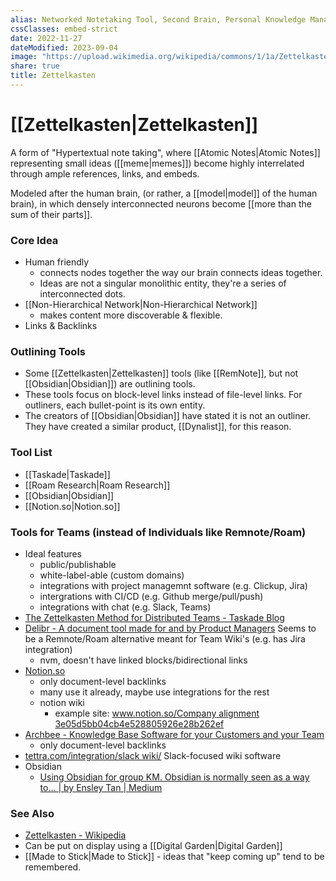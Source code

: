 ```yaml
---
alias: Networked Notetaking Tool, Second Brain, Personal Knowledge Management Tool, PKM, PKMT
cssClasses: embed-strict
date: 2022-11-27
dateModified: 2023-09-04
image: "https://upload.wikimedia.org/wikipedia/commons/1/1a/Zettelkasten_paper_schematic.png"
share: true
title: Zettelkasten
---
```


# [[Zettelkasten|Zettelkasten]]

A form of "Hypertextual note taking", where [[Atomic Notes|Atomic Notes]] representing small ideas ([[meme|memes]]) become highly interrelated through ample references, links, and embeds.

Modeled after the human brain, (or rather, a [[model|model]] of the human brain), in which densely interconnected neurons become [[more than the sum of their parts]].

### Core Idea

- Human friendly
	-   connects nodes together the way our brain connects ideas together.
	-   Ideas are not a singular monolithic entity, they're a series of interconnected dots.
- [[Non-Hierarchical Network|Non-Hierarchical Network]]
	- makes content more discoverable & flexible.
- Links & Backlinks

### Outlining Tools

- Some [[Zettelkasten|Zettelkasten]] tools (like [[RemNote]], but not [[Obsidian|Obsidian]]) are outlining tools.
- These tools focus on block-level links instead of file-level links. For outliners, each bullet-point is its own entity. 
- The creators of [[Obsidian|Obsidian]] have stated it is not an outliner. They have created a similar product, [[Dynalist]], for this reason. 

### Tool List

- [[Taskade|Taskade]]
- [[Roam Research|Roam Research]]
- [[Obsidian|Obsidian]]
- [[Notion.so|Notion.so]]


### Tools for Teams (instead of Individuals like Remnote/Roam)

-   Ideal features
	-   public/publishable
	-   white-label-able (custom domains)
	-   integrations with project managemnt software (e.g. Clickup, Jira)
	-   intergrations with CI/CD (e.g. Github merge/pull/push)
	-   integrations with chat (e.g. Slack, Teams)
-   [The Zettelkasten Method for Distributed Teams - Taskade Blog](https://www.taskade.com/blog/zettelkasten-method-software-remote-work/)
-   [Delibr - A document tool made for and by Product Managers](https://www.delibr.com/) Seems to be a Remnote/Roam alternative meant for Team Wiki's (e.g. has Jira integration)
	-   nvm, doesn't have linked blocks/bidirectional links
-   [Notion.so](https://www.remnote.com/doc/3XD5HwB67xTZxPmTi)
	-   only document-level backlinks
	-   many use it already, maybe use integrations for the rest
	-   notion wiki
		-   example site: [www.notion.so/Company alignment 3e05d5bb04cb4e528805926e28b262ef](https://www.notion.so/Company-alignment-3e05d5bb04cb4e528805926e28b262ef)
-   [Archbee - Knowledge Base Software for your Customers and your Team](https://www.archbee.io/)
	-   only document-level backlinks
-   [tettra.com/integration/slack wiki/](https://tettra.com/integration/slack-wiki/) Slack-focused wiki software
- Obsidian
	- [Using Obsidian for group KM. Obsidian is normally seen as a way to… | by Ensley Tan | Medium](https://medium.com/@ensleytan/using-obsidian-for-group-km-145646068cd7)

### See Also

- [Zettelkasten - Wikipedia](https://en.wikipedia.org/wiki/Zettelkasten)
- Can be put on display using a [[Digital Garden|Digital Garden]] 
- [[Made to Stick|Made to Stick]] - ideas that "keep coming up" tend to be remembered.
